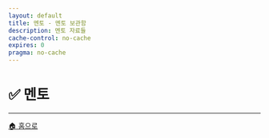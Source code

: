 ```yaml
---
layout: default
title: 멘토 - 멘토 보관함
description: 멘토 자료들
cache-control: no-cache
expires: 0
pragma: no-cache
---
```


# ✅ 멘토

<script>

{%- assign cur_dir = "/멘토/" -%}
{%- include cur_files.liquid -%}

  var curDir = '{{- cur_file_dir -}}';
  var curFiles = {{- cur_files_json -}};
  var curPages = {{- cur_pages_json -}};
  
  console.log('curDir:', curDir);
  console.log('curFiles:', curFiles);
  console.log('curPages:', curPages);

  curPages.forEach(page => {
  // curFiles에 같은 name과 path가 있는지 확인
  const exists = curFiles.some(file => file.name === page.name && file.path === page.path);

  if (!exists) {
    // 확장자 추출
    let extname = '';
    if (page.name && page.name.includes('.')) {
      extname = '.' + page.name.split('.').pop();
    }

    // basename 추출
    let basename = page.name ? page.name.replace(/\.[^/.]+$/, '') : '';

    // modified_time 처리 (page.date가 없으면 빈 문자열)
    let modified_time = page.date || '';

    // curFiles 포맷에 맞게 변환해서 추가
    curFiles.push({
      name: page.name || '',
      path: page.path || '',
      extname: extname,
      modified_time: modified_time,
      basename: basename,
      url: page.url || ''
    });
  }
});

// curFiles.sort((a, b) => {
//   // 날짜가 ISO 형식이 아니면 Date 파싱이 안 될 수 있으니, 우선 문자열 비교
//   // 최신 날짜가 앞으로 오도록 내림차순
//   if (!a.modified_time) return 1;
//   if (!b.modified_time) return -1;
//   return b.modified_time.localeCompare(a.modified_time);
// });

curFiles.sort((a, b) => {
  // 파일명으로 한글/영문 구분하여 정렬
  if (!a.name) return 1;
  if (!b.name) return -1;
  return a.name.localeCompare(b.name, 'ko-KR', { numeric: true, caseFirst: 'lower' });
});

// // 정렬 후 출력
// curFiles.forEach(f => {
// /*
//       "name": "Grad-CAM_정상.png",
//       "path": "/스프린트미션_완료/image/06_4팀_김명환/Grad-CAM_정상.png",
//       "extname": ".png",
//       "modified_time": "2025-08-24 12:11:59 +0900",
//       "basename": "Grad-CAM_정상",
// */  
//   console.log('curfiles:', JSON.stringify(f, null, 2));
// });

  console.log('총 파일 수:', curFiles.length);
  console.log('파일 목록:', curFiles);

  var project_path = site.baseurl
  var site_url = `https://c0z0c.github.io${project_path}${curDir}`
  var raw_url = `https://raw.githubusercontent.com/c0z0c${project_path}/master${curDir}`;
  var git_url = `https://github.com/c0z0c${project_path}/blob/master${curDir}`
  var colab_url = `https://colab.research.google.com/github/c0z0c${project_path}/blob/master${curDir}`;
  
  console.log('site_url:', site_url);
  console.log('raw_url:', raw_url);
  console.log('colab_url:', colab_url);


  // 파일 아이콘 및 타입 결정 함수
  function getFileInfo(extname) {
    switch(extname.toLowerCase()) {
      case '.ipynb':
        return { icon: '📓', type: 'Jupyter Notebook' };
      case '.py':
        return { icon: '🐍', type: 'Python 파일' };
      case '.md':
        return { icon: '📝', type: 'Markdown 문서' };
      case '.json':
        return { icon: '⚙️', type: 'JSON 설정' };
      case '.zip':
        return { icon: '📦', type: '압축 파일' };
      case '.png':
      case '.jpg':
      case '.jpeg':
        return { icon: '🖼️', type: '이미지 파일' };
      case '.csv':
        return { icon: '📊', type: '데이터 파일' };
      case '.pdf':
        return { icon: '📄', type: 'PDF 문서' };
      case '.docx':
        return { icon: '📊', type: 'Word 문서' };
      default:
        return { icon: '📄', type: '파일' };
    }
  }

  // 파일 액션 버튼 생성 함수
  function getFileActions(file) {
    const fileName = file.name;
    const fileExt = file.extname.toLowerCase();
    
    let actions = '';
    
    if (fileExt === '.md' && fileName !== 'index.md') {
      const mdName = fileName.replace('.md', '');
      actions += `<a href="${site_url}${mdName}" class="file-action" title="렌더링된 페이지 보기" target="_blank">🌐</a>`;
      actions += `<a href="${git_url}${fileName}" class="file-action" title="GitHub에서 원본 보기" target="_blank">📖</a>`;
    } else if (fileExt === '.ipynb') {
      actions += `<a href="${git_url}${fileName}" class="file-action" title="GitHub에서 보기" target="_blank">📖</a>`;
      actions += `<a href="${colab_url}${fileName}" class="file-action" title="Colab에서 열기" target="_blank">🚀</a>`;
    } else if (fileExt === '.pdf') {
      actions += `<a href="${git_url}${fileName}" class="file-action" title="GitHub에서 보기" target="_blank">📖</a>`;
      actions += `<a href="https://docs.google.com/viewer?url=${raw_url}${fileName}" class="file-action" title="PDF 뷰어로 열기" target="_blank">📄</a>`;
    } else if (fileExt === '.docx') {
      actions += `<a href="${git_url}${fileName}" class="file-action" title="GitHub에서 보기" target="_blank">📖</a>`;
      actions += `<a href="https://docs.google.com/viewer?url=${raw_url}${fileName}" class="file-action" title="Google에서 열기" target="_blank">📊</a>`;
    } else if (fileExt === '.html') {
      actions += `<a href="${site_url}${fileName}" class="file-action" title="웹페이지로 보기" target="_blank">🌐</a>`;
      actions += `<a href="${git_url}${fileName}" class="file-action" title="GitHub에서 원본 보기" target="_blank">📖</a>`;
    } else {
      actions += `<a href="${file.path}" class="file-action" title="파일 열기">📖</a>`;
    }
    
    return actions;
  }

  // DOM이 로드된 후 파일 목록 렌더링
  document.addEventListener('DOMContentLoaded', function() {
    const fileGrid = document.querySelector('.file-grid');
    
    if (curFiles.length === 0) {
      fileGrid.innerHTML = `
        <div class="empty-message">
          <span class="empty-icon">📄</span>
          <h3>파일이 없습니다</h3>
          <p>현재 이 위치에는 완료된 미션 파일이 없습니다.</p>
        </div>
      `;
      return;
    }

    let html = '';
    curFiles.forEach(file => {
      if (file.name === 'index.md' || file.name === 'info.md') return;

      const fileInfo = getFileInfo(file.extname);
      const fileDate = file.modified_time ? new Date(file.modified_time).toLocaleDateString('ko-KR') : '';
      const actions = getFileActions(file);
      
      html += `
        <div class="file-item">
          <div class="file-icon">${fileInfo.icon}</div>
          <div class="file-info">
            <h4 class="file-name">${file.name}</h4>
            <p class="file-type">${fileInfo.type}</p>
            <p class="file-size">${fileDate}</p>
          </div>
          <div class="file-actions">
            ${actions}
          </div>
        </div>
      `;
    });
    
    fileGrid.innerHTML = html;
  });
</script>

<div class="file-grid">
  <!-- 파일 목록이 JavaScript로 동적 생성됩니다 -->
</div>

---

<div class="navigation-footer">
  <a href="{{- site.baseurl -}}/" class="nav-button home">
    <span class="nav-icon">🏠</span> 홈으로
  </a>
</div>